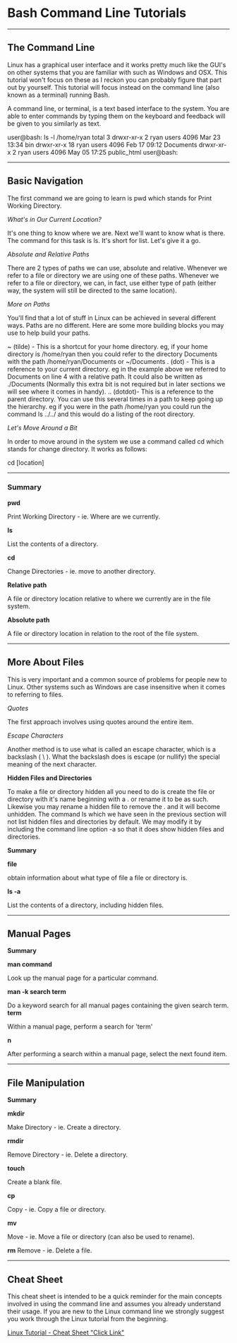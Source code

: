 # Bash Command Line Tutorials
 <hr>

 ## The Command Line

 Linux has a graphical user interface and it works pretty much like the GUI's on other systems that you are familiar with such as Windows and OSX. This tutorial won't focus on these as I reckon you can probably figure that part out by yourself. This tutorial will focus instead on the command line (also known as a terminal) running Bash.

 A command line, or terminal, is a text based interface to the system. You are able to enter commands by typing them on the keyboard and feedback will be given to you similarly as text.

user@bash: ls -l /home/ryan
total 3
drwxr-xr-x  2 ryan users 4096 Mar 23 13:34 bin
drwxr-xr-x 18 ryan users 4096 Feb 17 09:12 Documents
drwxr-xr-x  2 ryan users 4096 May 05 17:25 public_html
user@bash:
<hr>

## Basic Navigation

The first command we are going to learn is pwd which stands for Print Working Directory. 

*What's in Our Current Location?*

It's one thing to know where we are. Next we'll want to know what is there. The command for this task is ls. It's short for list. Let's give it a go.

*Absolute and Relative Paths*

There are 2 types of paths we can use, absolute and relative. Whenever we refer to a file or directory we are using one of these paths. Whenever we refer to a file or directory, we can, in fact, use either type of path (either way, the system will still be directed to the same location).

*More on Paths*

You'll find that a lot of stuff in Linux can be achieved in several different ways. Paths are no different. Here are some more building blocks you may use to help build your paths.

~ (tilde) - This is a shortcut for your home directory. eg, if your home directory is /home/ryan then you could refer to the directory Documents with the path /home/ryan/Documents or ~/Documents
. (dot) - This is a reference to your current directory. eg in the example above we referred to Documents on line 4 with a relative path. It could also be written as ./Documents (Normally this extra bit is not required but in later sections we will see where it comes in handy).
.. (dotdot)- This is a reference to the parent directory. You can use this several times in a path to keep going up the hierarchy. eg if you were in the path /home/ryan you could run the command ls ../../ and this would do a listing of the root directory.

*Let's Move Around a Bit*

In order to move around in the system we use a command called cd which stands for change directory. It works as follows:

cd [location]
<hr>

### Summary

**pwd**

Print Working Directory - ie. Where are we currently.

**ls**

List the contents of a directory.

**cd**

Change Directories - ie. move to another directory.

**Relative path**

A file or directory location relative to where we currently are in the file system.

**Absolute path**

A file or directory location in relation to the root of the file system.
<hr>

## More About Files

This is very important and a common source of problems for people new to Linux. Other systems such as Windows are case insensitive when it comes to referring to files.

*Quotes*

The first approach involves using quotes around the entire item.

*Escape Characters*

Another method is to use what is called an escape character, which is a backslash ( \ ). What the backslash does is escape (or nullify) the special meaning of the next character.

**Hidden Files and Directories**

To make a file or directory hidden all you need to do is create the file or directory with it's name beginning with a . or rename it to be as such. Likewise you may rename a hidden file to remove the . and it will become unhidden. The command ls which we have seen in the previous section will not list hidden files and directories by default. We may modify it by including the command line option -a so that it does show hidden files and directories.

**Summary**

**file**

obtain information about what type of file a file or directory is.

**ls -a**

List the contents of a directory, including hidden files.

<hr>

## Manual Pages

**Summary**

**man command**

Look up the manual page for a particular command.

**man -k search term**

Do a keyword search for all manual pages containing the given search term.
**term**

Within a manual page, perform a search for 'term'

**n**

After performing a search within a manual page, select the next found item.
<hr>

## File Manipulation

**Summary**

**mkdir**

Make Directory - ie. Create a directory.

**rmdir**

Remove Directory - ie. Delete a directory.

**touch**

Create a blank file.

**cp**

Copy - ie. Copy a file or directory.

**mv**

Move - ie. Move a file or directory (can also be used to rename).

**rm**
Remove - ie. Delete a file.
<hr>

## Cheat Sheet 

This cheat sheet is intended to be a quick reminder for the main concepts involved in using the command line and assumes you already understand their usage. If you are new to the Linux command line we strongly suggest you work through the Linux tutorial from the beginning.

[Linux Tutorial - Cheat Sheet "Click Link"](https://ryanstutorials.net/linuxtutorial/cheatsheet.php)
